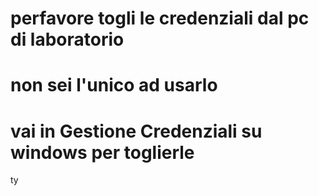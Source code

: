 # perfavore togli le credenziali dal pc di laboratorio
# non sei l'unico ad usarlo
# vai in Gestione Credenziali su windows per toglierle
ty